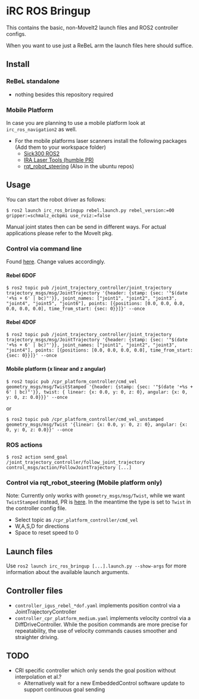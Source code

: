 # iRC ROS Bringup

This contains the basic, non-MoveIt2 launch files and ROS2 controller configs. 

When you want to use just a ReBeL arm the launch files here should suffice. 

## Install
### ReBeL standalone
 - nothing besides this repository required
### Mobile Platform
In case you are planning to use a mobile platform look at `irc_ros_navigation2` as well.
 - For the mobile platforms laser scanners install the following packages (Add them to your workspace folder)
   - [Sick300 ROS2](https://github.com/ajtudela/sicks300_2)
   - [IRA Laser Tools (humble PR)](https://github.com/nakai-omer/ira_laser_tools/tree/humble)
   - [rqt_robot_steering](https://github.com/ros-visualization/rqt_robot_steering) (Also in the ubuntu repos)

## Usage
You can start the robot driver as follows:

``` console
$ ros2 launch irc_ros_bringup rebel.launch.py rebel_version:=00 gripper:=schmalz_ecbpmi use_rviz:=false
```

Manual joint states then can be send in different ways. For actual applications please refer to the MoveIt pkg.

### Control via command line
Found [here](https://git.nilsschulte.de/nils/dynamixel_ros2_control). Change values accordingly.

#### Rebel 6DOF
``` console
$ ros2 topic pub /joint_trajectory_controller/joint_trajectory trajectory_msgs/msg/JointTrajectory '{header: {stamp: {sec: '"$(date '+%s + 6' | bc)"'}}, joint_names: ["joint1", "joint2", "joint3", "joint4", "joint5", "joint6"], points: [{positions: [0.0, 0.0, 0.0, 0.0, 0.0, 0.0], time_from_start: {sec: 0}}]}' --once
```

#### Rebel 4DOF
``` console
$ ros2 topic pub /joint_trajectory_controller/joint_trajectory trajectory_msgs/msg/JointTrajectory '{header: {stamp: {sec: '"$(date '+%s + 6' | bc)"'}}, joint_names: ["joint1", "joint2", "joint3", "joint4"], points: [{positions: [0.0, 0.0, 0.0, 0.0], time_from_start: {sec: 0}}]}' --once
```

#### Mobile platform (x linear and z angular)
``` console
$ ros2 topic pub /cpr_platform_controller/cmd_vel geometry_msgs/msg/TwistStamped '{header: {stamp: {sec: '"$(date '+%s + 6' | bc)"'}}, twist: { linear: {x: 0.0, y: 0, z: 0}, angular: {x: 0, y: 0, z: 0.0}}}' --once
```
or
``` console
$ ros2 topic pub /cpr_platform_controller/cmd_vel_unstamped geometry_msgs/msg/Twist '{linear: {x: 0.0, y: 0, z: 0}, angular: {x: 0, y: 0, z: 0.0}}' --once
```

### ROS actions
``` console
$ ros2 action send_goal /joint_trajectory_controller/follow_joint_trajectory control_msgs/action/FollowJointTrajectory [...]
```

### Control via rqt_robot_steering (Mobile platform only)
Note: Currently only works with `geometry_msgs/msg/Twist`, while we want `TwistStamped` instead, PR is [here](https://github.com/ros-visualization/rqt_robot_steering/pull/14). In the meantime the type is set to `Twist` in the controller config file.
 - Select topic as `/cpr_platform_controller/cmd_vel`
 - W,A,S,D for directions
 - Space to reset speed to 0

## Launch files
Use `ros2 launch irc_ros_bringup [...].launch.py --show-args` for more information about the available launch arguments.

## Controller files
  - `controller_igus_rebel_*dof.yaml` implements position control via a JointTrajectoryController
  - `controller_cpr_platform_medium.yaml` implements velocity control via a DiffDriveController. While the position commands are more precise for repeatability, the use of velocity commands causes smoother and straighter driving.

## TODO
 - CRI specific controller which only sends the goal position without interpolation et al.?
   - Alternatively wait for a new EmbeddedControl software update to support continuous goal sending
